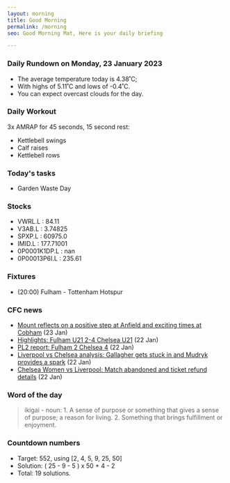 ```yaml
---
layout: morning
title: Good Morning
permalink: /morning
seo: Good Morning Mat, Here is your daily briefing

---
```


<!-- weather_marker starts -->
### Daily Rundown on Monday, 23 January 2023

- The average temperature today is 4.38˚C;
- With highs of 5.11˚C and lows of -0.4˚C.
- You can expect overcast clouds for the day.

<!-- weather_marker ends -->

### Daily Workout
<!-- workout_marker starts -->
3x AMRAP for 45 seconds, 15 second rest:

- Kettlebell swings
- Calf raises
- Kettlebell rows

<!-- workout_marker ends -->

### Today's tasks
<!-- task_marker starts -->
- Garden Waste Day

<!-- task_marker ends -->

### Stocks

<!-- stocks_marker starts -->

- VWRL.L : 84.11
- V3AB.L : 3.74825
- SPXP.L : 60975.0
- IMID.L : 177.71001
- 0P0001K1DP.L : nan
- 0P00013P6I.L : 235.61

<!-- stocks_marker ends -->

### Fixtures

<!-- sports_marker starts -->

<ul>
<li>(20:00) Fulham - Tottenham Hotspur</li>
</ul>

<!-- sports_marker ends -->

### CFC news

<!-- cfc_marker starts -->
- [Mount reflects on a positive step at Anfield and exciting times at Cobham](https://chelseafc.com/en/news/article/mount-reflects-on-a-positive-step-at-anfield-and-exciting-times-at-cobham) (23 Jan)
- [Highlights: Fulham U21 2-4 Chelsea U21](https://chelseafc.com/en/video/fulham-u21-v-chelsea-u21-2-4-or-highlights-or-premier-league-2) (22 Jan)
- [PL2 report: Fulham 2 Chelsea 4](https://chelseafc.com/en/news/article/pl2-report-fulham-2-chelsea-4) (22 Jan)
- [Liverpool vs Chelsea analysis: Gallagher gets stuck in and Mudryk provides a spark](https://chelseafc.com/en/news/article/liverpool-vs-chelsea-debrief-gallagher-gets-stuck-in-and-mudryk-provides-a) (22 Jan)
- [Chelsea Women vs Liverpool: Match abandoned and ticket refund details](https://chelseafc.com/en/news/article/chelsea-women-match-abandoned) (22 Jan)

<!-- cfc_marker ends -->

### Word of the day
<!-- word_marker starts -->

 > ikigai - noun: 1. A sense of purpose or something that gives a sense of purpose; a reason for living. 2. Something that brings fulfillment or enjoyment.

<!-- word_marker ends -->

### Countdown numbers
<!-- game_marker starts -->

- Target: 552, using [2, 4, 5, 9, 25, 50]
- Solution: ( 25 - 9 - 5 ) x 50 + 4 - 2
- Total: 19 solutions.

<!-- game_marker ends -->
